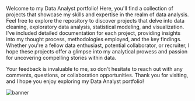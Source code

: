 Welcome to my Data Analyst portfolio! Here, you'll find a collection of projects that showcase my skills and expertise in the realm of data analysis. Feel free to explore the repository to discover projects that delve into data cleaning, exploratory data analysis, statistical modeling, and visualization. I've included detailed documentation for each project, providing insights into my thought process, methodologies employed, and the key findings. Whether you're a fellow data enthusiast, potential collaborator, or recruiter, I hope these projects offer a glimpse into my analytical prowess and passion for uncovering compelling stories within data.

Your feedback is invaluable to me, so don't hesitate to reach out with any comments, questions, or collaboration opportunities. Thank you for visiting, and I hope you enjoy exploring my Data Analyst portfolio!

![banner](https://github.com/hiba-da/hiba-da.github.io/assets/156396359/7661d12b-a7fa-44c1-9a4c-5a7e0e18d90d)
